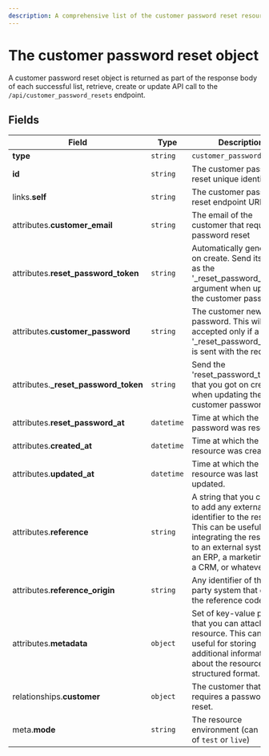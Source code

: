```yaml
---
description: A comprehensive list of the customer password reset resource's attributes and relationships.
---
```


# The customer password reset object

A customer password reset object is returned as part of the response body of each successful list, retrieve, create or update API call to the `/api/customer_password_resets` endpoint.

## Fields

| Field          | Type     | Description                                  |
| -------------- | -------- | -------------------------------------------- |
| **type**       | `string` | `customer_password_resets`                        |
| **id**         | `string` | The customer password reset unique identifier  |
| links.**self** | `string` | The customer password reset endpoint URL       |
| attributes.**customer_email** | `string` | The email of the customer that requires a password reset |
| attributes.**reset_password_token** | `string` | Automatically generated on create. Send its value as the '_reset_password_token' argument when updating the customer password. |
| attributes.**customer_password** | `string` | The customer new password. This will be accepted only if a valid '_reset_password_token' is sent with the request. |
| attributes.**_reset_password_token** | `string` | Send the 'reset_password_token' that you got on create when updating the customer password. |
| attributes.**reset_password_at** | `datetime` | Time at which the password was reset. |
| attributes.**created_at** | `datetime` | Time at which the resource was created. |
| attributes.**updated_at** | `datetime` | Time at which the resource was last updated. |
| attributes.**reference** | `string` | A string that you can use to add any external identifier to the resource. This can be useful for integrating the resource to an external system, like an ERP, a marketing tool, a CRM, or whatever. |
| attributes.**reference_origin** | `string` | Any identifier of the third party system that defines the reference code |
| attributes.**metadata** | `object` | Set of key-value pairs that you can attach to the resource. This can be useful for storing additional information about the resource in a structured format. |
| relationships.**customer** | `object` | The customer that requires a password reset. |
| meta.**mode** | `string` | The resource environment \(can be one of `test` or `live`\) |

